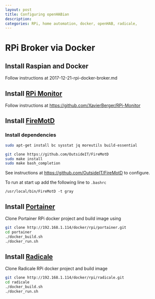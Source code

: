 ```yaml
---
layout: post
title: Configuring openHABian
description:
categories: RPi, home automation, docker, openHAB, radicale,
---
```


# RPi Broker via Docker

## Install Raspian and Docker

Follow instructions at 2017-12-21-rpi-docker-broker.md

## Install [RPi Monitor](http://rpi-experiences.blogspot.com.au/p/rpi-monitor.html)

Follow instructions at https://github.com/XavierBerger/RPi-Monitor

## Install [FireMotD](https://outsideit.net/firemotd/)

### Install dependencies

```bash
sudo apt-get install bc sysstat jq moreutils build-essential
```

```bash
git clone https://github.com/OutsideIT/FireMotD
sudo make install
sudo make bash_completion
```

See instructions at https://github.com/OutsideIT/FireMotD to configure.

To run at start up add the following line to `.bashrc`

```
/usr/local/bin/FireMotD -t gray
```

## Install [Portainer](https://portainer.io/)

Clone Portainer RPi docker project and build image using

```bash
git clone http://192.168.1.114/docker/rpi/portainer.git
cd portainer
./docker_build.sh
./docker_run.sh
```

## Install [Radicale](http://radicale.org/)

Clone Radicale RPi docker project and build image

``` bash
git clone http://192.168.1.114/docker/rpi/radicale.git
cd radicale
./docker_build.sh
./docker_run.sh
